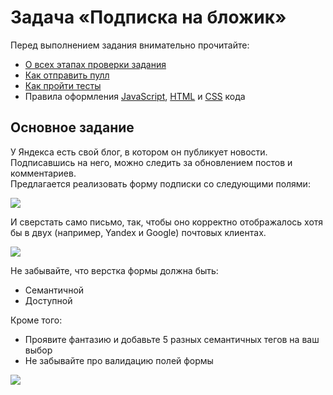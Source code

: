 # Задача «Подписка на бложик»

Перед выполнением задания внимательно прочитайте:

- [О всех этапах проверки задания](https://github.com/urfu-2018/guides/blob/master/workflow/overall.md)
- [Как отправить пулл](https://github.com/urfu-2018/guides/blob/master/workflow/pull.md)
- [Как пройти тесты](https://github.com/urfu-2018/guides/blob/master/workflow/test.md)
- Правила оформления [JavaScript](https://github.com/urfu-2018/guides/blob/master/codestyle/js.md), [HTML](https://github.com/urfu-2018/guides/blob/master/codestyle/html.md) и [CSS](https://github.com/urfu-2018/guides/blob/master/codestyle/css.md) кода

## Основное задание

У Яндекса есть свой блог, в котором он публикует новости.  
Подписавшись на него, можно следить за обновлением постов и комментариев.  
Предлагается реализовать форму подписки со следующими полями:

![](https://user-images.githubusercontent.com/11533472/46594298-9b835180-caeb-11e8-9f27-26cf045cdb10.png)

И сверстать само письмо, так, чтобы оно корректно отображалось хотя бы в двух (например, Yandex и Google) почтовых клиентах.

![](https://user-images.githubusercontent.com/11533472/46594332-ddac9300-caeb-11e8-8296-8340fb0b3d17.png)

Не забывайте, что верстка формы должна быть:
* Семантичной
* Доступной

Кроме того:
* Проявите фантазию и добавьте 5 разных семантичных тегов на ваш выбор
* Не забывайте про валидацию полей формы

![](https://user-images.githubusercontent.com/11533472/46606327-fb8eed80-cb15-11e8-84c1-93037792ad1b.png)
